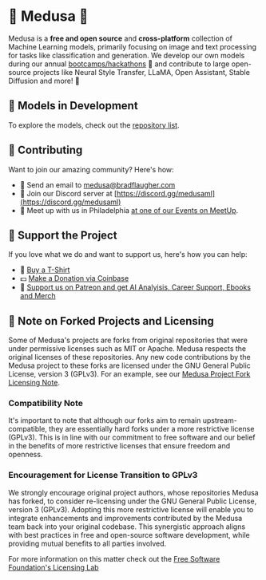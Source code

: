 # 🐍 Medusa 🐍

Medusa is a **free and open source** and **cross-platform** collection of Machine Learning models, primarily focusing on image and text processing for tasks like classification and generation. We develop our own models during our annual [bootcamps/hackathons](https://bradflaugher.com/bootcamp.html) 🚀 and contribute to large open-source projects like Neural Style Transfer, LLaMA, Open Assistant, Stable Diffusion and more! 💪

## 🌟 Models in Development

To explore the models, check out the [repository list](https://github.com/orgs/Medusa-ML/repositories).

## 💬 Contributing

Want to join our amazing community? Here's how:

* 📧 Send an email to [medusa@bradflaugher.com](mailto:medusa@bradflaugher.com)
* 💬 Join our Discord server at [https://discord.gg/medusaml](https://discord.gg/medusaml)
* 🍻 Meet up with us in Philadelphia [at one of our Events on MeetUp](https://www.meetup.com/philadelphia-data-engineer-career-growers-group/).
## 💖 Support the Project

If you love what we do and want to support us, here's how you can help:

* 👕 [Buy a T-Shirt](https://store.bradflaugher.com/)
* 💵 [Make a Donation via Coinbase](https://commerce.coinbase.com/checkout/ea43ea82-2708-4562-966b-bf30800ec592)
* 🫶 [Support us on Patreon and get AI Analyisis, Career Support, Ebooks and Merch](https://www.patreon.com/bradflaugher)


## 📜 Note on Forked Projects and Licensing

Some of Medusa's projects are forks from original repositories that were under permissive licenses such as MIT or Apache. Medusa respects the original licenses of these repositories. Any new code contributions by the Medusa project to these forks are licensed under the GNU General Public License, version 3 (GPLv3). For an example, see our [Medusa Project Fork Licensing Note](https://github.com/Medusa-ML/Chat/blob/main/LICENSING_NOTE).

### Compatibility Note

It's important to note that although our forks aim to remain upstream-compatible, they are essentially hard forks under a more restrictive license (GPLv3). This is in line with our commitment to free software and our belief in the benefits of more restrictive licenses that ensure freedom and openness.

### Encouragement for License Transition to GPLv3

We strongly encourage original project authors, whose repositories Medusa has forked, to consider re-licensing under the GNU General Public License, version 3 (GPLv3). Adopting this more restrictive license will enable you to integrate enhancements and improvements contributed by the Medusa team back into your original codebase. This synergistic approach aligns with best practices in free and open-source software development, while providing mutual benefits to all parties involved.

For more information on this matter check out the [Free Software Foundation's Licensing Lab](https://www.fsf.org/licensing/)


